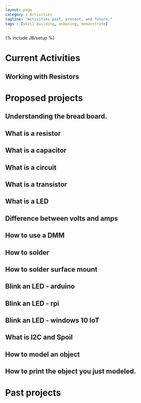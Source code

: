 ```yaml
---
layout: page
category : Activities
tagline: "Activities past, present, and future."
tags : [skill building, unboxing, demonstrate]
---
```

{% include JB/setup %}

# Current Activities
## Working with Resistors

# Proposed projects
## Understanding the bread board.
## What is a resistor
## What is a capacitor
## What is a circuit
## What is a transistor
## What is a LED
## Difference between volts and amps
## How to use a DMM
## How to solder
## How to solder surface mount
## Blink an LED - arduino
## Blink an LED - rpi
## Blink an LED - windows 10 IoT
## What is I2C and Spoil
## How to model an object
## How to print the object you just modeled.

# Past projects